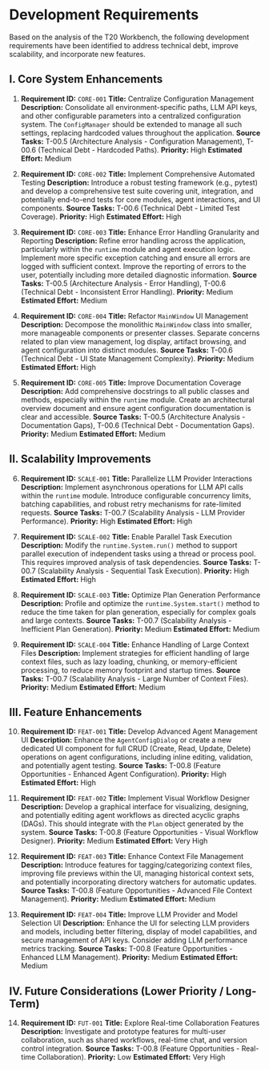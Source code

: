 # Development Requirements

Based on the analysis of the T20 Workbench, the following development requirements have been identified to address technical debt, improve scalability, and incorporate new features.

## I. Core System Enhancements

1.  **Requirement ID:** `CORE-001`
    **Title:** Centralize Configuration Management
    **Description:** Consolidate all environment-specific paths, LLM API keys, and other configurable parameters into a centralized configuration system. The `ConfigManager` should be extended to manage all such settings, replacing hardcoded values throughout the application.
    **Source Tasks:** T-00.5 (Architecture Analysis - Configuration Management), T-00.6 (Technical Debt - Hardcoded Paths).
    **Priority:** High
    **Estimated Effort:** Medium

2.  **Requirement ID:** `CORE-002`
    **Title:** Implement Comprehensive Automated Testing
    **Description:** Introduce a robust testing framework (e.g., pytest) and develop a comprehensive test suite covering unit, integration, and potentially end-to-end tests for core modules, agent interactions, and UI components.
    **Source Tasks:** T-00.6 (Technical Debt - Limited Test Coverage).
    **Priority:** High
    **Estimated Effort:** High

3.  **Requirement ID:** `CORE-003`
    **Title:** Enhance Error Handling Granularity and Reporting
    **Description:** Refine error handling across the application, particularly within the `runtime` module and agent execution logic. Implement more specific exception catching and ensure all errors are logged with sufficient context. Improve the reporting of errors to the user, potentially including more detailed diagnostic information.
    **Source Tasks:** T-00.5 (Architecture Analysis - Error Handling), T-00.6 (Technical Debt - Inconsistent Error Handling).
    **Priority:** Medium
    **Estimated Effort:** Medium

4.  **Requirement ID:** `CORE-004`
    **Title:** Refactor `MainWindow` UI Management
    **Description:** Decompose the monolithic `MainWindow` class into smaller, more manageable components or presenter classes. Separate concerns related to plan view management, log display, artifact browsing, and agent configuration into distinct modules.
    **Source Tasks:** T-00.6 (Technical Debt - UI State Management Complexity).
    **Priority:** Medium
    **Estimated Effort:** High

5.  **Requirement ID:** `CORE-005`
    **Title:** Improve Documentation Coverage
    **Description:** Add comprehensive docstrings to all public classes and methods, especially within the `runtime` module. Create an architectural overview document and ensure agent configuration documentation is clear and accessible.
    **Source Tasks:** T-00.5 (Architecture Analysis - Documentation Gaps), T-00.6 (Technical Debt - Documentation Gaps).
    **Priority:** Medium
    **Estimated Effort:** Medium

## II. Scalability Improvements

6.  **Requirement ID:** `SCALE-001`
    **Title:** Parallelize LLM Provider Interactions
    **Description:** Implement asynchronous operations for LLM API calls within the `runtime` module. Introduce configurable concurrency limits, batching capabilities, and robust retry mechanisms for rate-limited requests.
    **Source Tasks:** T-00.7 (Scalability Analysis - LLM Provider Performance).
    **Priority:** High
    **Estimated Effort:** High

7.  **Requirement ID:** `SCALE-002`
    **Title:** Enable Parallel Task Execution
    **Description:** Modify the `runtime.System.run()` method to support parallel execution of independent tasks using a thread or process pool. This requires improved analysis of task dependencies.
    **Source Tasks:** T-00.7 (Scalability Analysis - Sequential Task Execution).
    **Priority:** High
    **Estimated Effort:** High

8.  **Requirement ID:** `SCALE-003`
    **Title:** Optimize Plan Generation Performance
    **Description:** Profile and optimize the `runtime.System.start()` method to reduce the time taken for plan generation, especially for complex goals and large contexts.
    **Source Tasks:** T-00.7 (Scalability Analysis - Inefficient Plan Generation).
    **Priority:** Medium
    **Estimated Effort:** Medium

9.  **Requirement ID:** `SCALE-004`
    **Title:** Enhance Handling of Large Context Files
    **Description:** Implement strategies for efficient handling of large context files, such as lazy loading, chunking, or memory-efficient processing, to reduce memory footprint and startup times.
    **Source Tasks:** T-00.7 (Scalability Analysis - Large Number of Context Files).
    **Priority:** Medium
    **Estimated Effort:** Medium

## III. Feature Enhancements

10. **Requirement ID:** `FEAT-001`
    **Title:** Develop Advanced Agent Management UI
    **Description:** Enhance the `AgentConfigDialog` or create a new dedicated UI component for full CRUD (Create, Read, Update, Delete) operations on agent configurations, including inline editing, validation, and potentially agent testing.
    **Source Tasks:** T-00.8 (Feature Opportunities - Enhanced Agent Configuration).
    **Priority:** High
    **Estimated Effort:** High

11. **Requirement ID:** `FEAT-002`
    **Title:** Implement Visual Workflow Designer
    **Description:** Develop a graphical interface for visualizing, designing, and potentially editing agent workflows as directed acyclic graphs (DAGs). This should integrate with the `Plan` object generated by the system.
    **Source Tasks:** T-00.8 (Feature Opportunities - Visual Workflow Designer).
    **Priority:** Medium
    **Estimated Effort:** Very High

12. **Requirement ID:** `FEAT-003`
    **Title:** Enhance Context File Management
    **Description:** Introduce features for tagging/categorizing context files, improving file previews within the UI, managing historical context sets, and potentially incorporating directory watchers for automatic updates.
    **Source Tasks:** T-00.8 (Feature Opportunities - Advanced File Context Management).
    **Priority:** Medium
    **Estimated Effort:** Medium

13. **Requirement ID:** `FEAT-004`
    **Title:** Improve LLM Provider and Model Selection UI
    **Description:** Enhance the UI for selecting LLM providers and models, including better filtering, display of model capabilities, and secure management of API keys. Consider adding LLM performance metrics tracking.
    **Source Tasks:** T-00.8 (Feature Opportunities - Enhanced LLM Management).
    **Priority:** Medium
    **Estimated Effort:** Medium

## IV. Future Considerations (Lower Priority / Long-Term)

14. **Requirement ID:** `FUT-001`
    **Title:** Explore Real-time Collaboration Features
    **Description:** Investigate and prototype features for multi-user collaboration, such as shared workflows, real-time chat, and version control integration.
    **Source Tasks:** T-00.8 (Feature Opportunities - Real-time Collaboration).
    **Priority:** Low
    **Estimated Effort:** Very High
